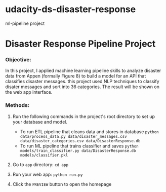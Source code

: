# udacity-ds-disaster-response
ml-pipeline project 
# Disaster Response Pipeline Project
### Objective:
In this project, I applied machine learning pipeline skills to analyze disaster data from Appen (formally Figure 8) to build a model for an API that classifies disaster messages. this project used NLP techniques to classify disater messages and sort into 36 categories. The result will be shown on the web app interface.
### Methods:
1. Run the following commands in the project's root directory to set up your database and model.

    - To run ETL pipeline that cleans data and stores in database
        `python data/process_data.py data/disaster_messages.csv data/disaster_categories.csv data/DisasterResponse.db`
    - To run ML pipeline that trains classifier and saves
        `python models/train_classifier.py data/DisasterResponse.db models/classifier.pkl`

2. Go to `app` directory: `cd app`

3. Run your web app: `python run.py`

4. Click the `PREVIEW` button to open the homepage
